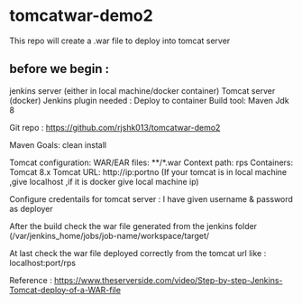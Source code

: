 # tomcatwar-demo2

This repo will create a .war file to deploy into tomcat server

before we begin :
-----------------
jenkins server (either in local machine/docker container)
Tomcat server (docker)
Jenkins plugin needed : Deploy to container
Build tool: Maven 
Jdk 8

Git repo : https://github.com/rjshk013/tomcatwar-demo2

Maven Goals: clean install

Tomcat configuration:
WAR/EAR files: **/*.war
Context path: rps
Containers: Tomcat 8.x
Tomcat URL: http://ip:portno
(If your tomcat is in local machine ,give localhost ,if it is docker give local machine ip)

Configure credentails for tomcat server : I have given username & password as deployer

After the build check the war file generated from the jenkins folder (/var/jenkins_home/jobs/job-name/workspace/target/

At last check the war file deployed correctly from the tomcat url like : localhost:port/rps 

Reference : https://www.theserverside.com/video/Step-by-step-Jenkins-Tomcat-deploy-of-a-WAR-file
